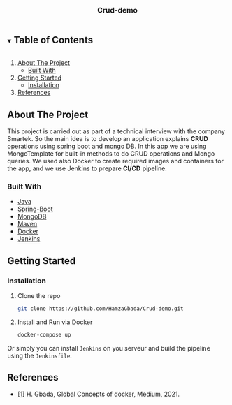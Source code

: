 



<!-- PROJECT LOGO -->
<br />
<p align="center">

  <h3 align="center">Crud-demo</h3>

  
</p>



<!-- TABLE OF CONTENTS -->
<details open="open">
  <summary><h2 style="display: inline-block">Table of Contents</h2></summary>
  <ol>
    <li>
      <a href="#about-the-project">About The Project</a>
      <ul>
        <li><a href="#built-with">Built With</a></li>
      </ul>
    </li>
    <li>
      <a href="#getting-started">Getting Started</a>
      <ul>
        <li><a href="#installation">Installation</a></li>
      </ul>
    </li>
    <li><a href="#references">References</a></li>
  </ol>
</details>



<!-- ABOUT THE PROJECT -->
## About The Project

This project is carried out as part of a technical interview with the company Smartek.
So the main idea is to develop an application explains **CRUD** 
operations using spring boot and mongo DB. In this 
app we are using MongoTemplate for built-in methods to do CRUD operations and Mongo queries. We used also Docker to create required images and containers for the app, and 
we use Jenkins to prepare **CI/CD** pipeline.

### Built With

* [Java](https://www.java.com/)
* [Spring-Boot](https://spring.io/projects/spring-boot)
* [MongoDB](https://www.mongodb.com/)
* [Maven](https://maven.apache.org/)
* [Docker](https://www.docker.com/)
* [Jenkins](https://www.jenkins.io/)





<!-- GETTING STARTED -->
## Getting Started


### Installation

1. Clone the repo
   ```sh
   git clone https://github.com/HamzaGbada/Crud-demo.git
   ```
2. Install and Run via Docker
   ```sh
   docker-compose up
   ```

Or simply you can install `Jenkins` on you serveur and build the pipeline using the `Jenkinsfile`.



<!-- references -->
## References

* [[1]](https://medium.com/@gbadahamza18/global-concepts-of-docker-9087c1ca3b13) H. Gbada, Global Concepts of docker, Medium, 2021.

